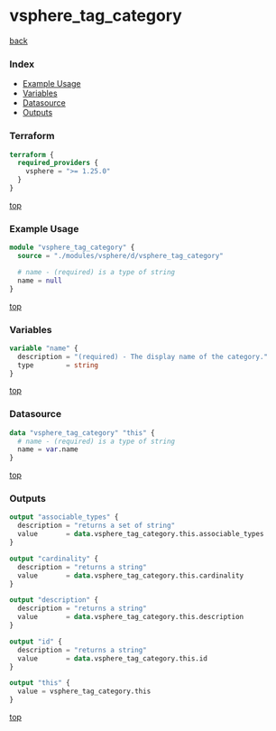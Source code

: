 # vsphere_tag_category

[back](../vsphere.md)

### Index

- [Example Usage](#example-usage)
- [Variables](#variables)
- [Datasource](#datasource)
- [Outputs](#outputs)

### Terraform

```terraform
terraform {
  required_providers {
    vsphere = ">= 1.25.0"
  }
}
```

[top](#index)

### Example Usage

```terraform
module "vsphere_tag_category" {
  source = "./modules/vsphere/d/vsphere_tag_category"

  # name - (required) is a type of string
  name = null
}
```

[top](#index)

### Variables

```terraform
variable "name" {
  description = "(required) - The display name of the category."
  type        = string
}
```

[top](#index)

### Datasource

```terraform
data "vsphere_tag_category" "this" {
  # name - (required) is a type of string
  name = var.name
}
```

[top](#index)

### Outputs

```terraform
output "associable_types" {
  description = "returns a set of string"
  value       = data.vsphere_tag_category.this.associable_types
}

output "cardinality" {
  description = "returns a string"
  value       = data.vsphere_tag_category.this.cardinality
}

output "description" {
  description = "returns a string"
  value       = data.vsphere_tag_category.this.description
}

output "id" {
  description = "returns a string"
  value       = data.vsphere_tag_category.this.id
}

output "this" {
  value = vsphere_tag_category.this
}
```

[top](#index)